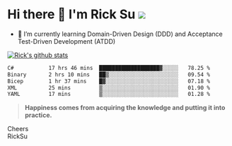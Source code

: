 # Hi there 👋 I'm Rick Su ![](https://komarev.com/ghpvc/?username=ricksu978)
<!--
**ricksu978/ricksu978** is a ✨ _special_ ✨ repository because its `README.md` (this file) appears on your GitHub profile.

Here are some ideas to get you started:

- 🔭 I’m currently working on ...
-->
- 🌱 I’m currently learning Domain-Driven Design (DDD) and Acceptance Test-Driven Development (ATDD)
<!--
- 👯 I’m looking to collaborate on ...
- 🤔 I’m looking for help with ...
- 💬 Ask me about ...
- 📫 How to reach me: ...
- 😄 Pronouns: ...
- ⚡ Fun fact: ...
-->
[![Rick's github stats](https://github-readme-stats.vercel.app/api?username=ricksu978&theme=dark)](https://github.com/ricksu978/ricksu978)

<!--START_SECTION:waka-->

```txt
C#           17 hrs 46 mins  ███████████████████▓░░░░░   78.25 %
Binary       2 hrs 10 mins   ██▒░░░░░░░░░░░░░░░░░░░░░░   09.54 %
Bicep        1 hr 37 mins    █▓░░░░░░░░░░░░░░░░░░░░░░░   07.18 %
XML          25 mins         ▒░░░░░░░░░░░░░░░░░░░░░░░░   01.90 %
YAML         17 mins         ▒░░░░░░░░░░░░░░░░░░░░░░░░   01.28 %
```

<!--END_SECTION:waka-->

> **Happiness comes from acquiring the knowledge and putting it into practice.**

Cheers  
RickSu 

